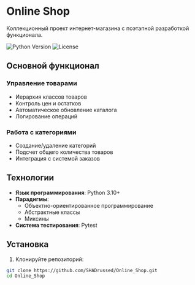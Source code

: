 # Online Shop

Коллекционный проект интернет-магазина с поэтапной разработкой функционала.

![Python Version](https://img.shields.io/badge/Python-3.10%2B-blue)
![License](https://img.shields.io/badge/License-MIT-orange)

## Основной функционал

### Управление товарами
- Иерархия классов товаров
- Контроль цен и остатков
- Автоматическое обновление каталога
- Логирование операций

### Работа с категориями
- Создание/удаление категорий
- Подсчет общего количества товаров
- Интеграция с системой заказов

## Технологии

- **Язык программирования**: Python 3.10+
- **Парадигмы**:
  - Объектно-ориентированное программирование
  - Абстрактные классы
  - Миксины
- **Система тестирования**: Pytest

## Установка

1. Клонируйте репозиторий:
```bash
git clone https://github.com/SHADrussed/Online_Shop.git
cd Online_Shop